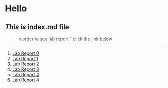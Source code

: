 # Hello

*This is* 
**index.md** file
---
> In order to see lab report 1 click the link below
---
1. [Lab Report 0](https://aidanmanternach.github.io/cse15l-lab-reports/lab-report-1-week-0.html)
2. [Lab Report 1](https://aidanmanternach.github.io/cse15l-lab-reports/lab-report-2-week-1.html)  
3. [Lab Report 2](https://aidanmanternach.github.io/cse15l-lab-reports/lab-report-3-week-3.html)
4. [Lab Report 3](https://aidanmanternach.github.io/cse15l-lab-reports/lab-report-3-week-5.html)  
5. [Lab Report 4](https://aidanmanternach.github.io/cse15l-lab-reports/lab-report-4-week-7.html)  
6. [Lab Report 4](https://aidanmanternach.github.io/cse15l-lab-reports/lab-report-5-week-9.html)  